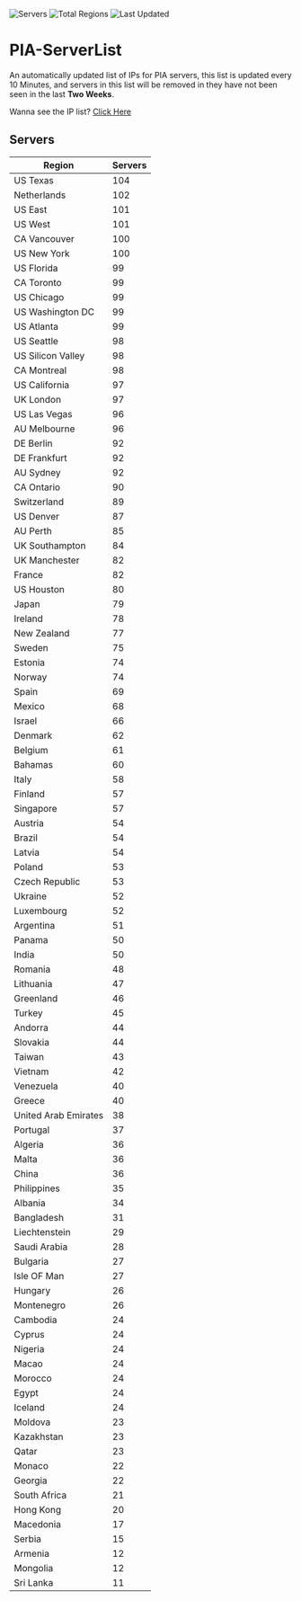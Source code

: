 ![Servers](https://img.shields.io/badge/Servers-5,550-darkgreen)
![Total Regions](https://img.shields.io/badge/Total_Regions-97-darkgreen)
![Last Updated](https://img.shields.io/badge/Last_Updated-December_12_2024_20:30_EST-darkgreen)

# PIA-ServerList
An automatically updated list of IPs for PIA servers, this list is updated every 10 Minutes, and servers in this list will be removed in they have not been seen in the last **Two Weeks**.

Wanna see the IP list? [Click Here](./servers.json)

## Servers
| Region               | Servers |
|----------------------|---------|
| US Texas | 104 |
| Netherlands | 102 |
| US East | 101 |
| US West | 101 |
| CA Vancouver | 100 |
| US New York | 100 |
| US Florida | 99 |
| CA Toronto | 99 |
| US Chicago | 99 |
| US Washington DC | 99 |
| US Atlanta | 99 |
| US Seattle | 98 |
| US Silicon Valley | 98 |
| CA Montreal | 98 |
| US California | 97 |
| UK London | 97 |
| US Las Vegas | 96 |
| AU Melbourne | 96 |
| DE Berlin | 92 |
| DE Frankfurt | 92 |
| AU Sydney | 92 |
| CA Ontario | 90 |
| Switzerland | 89 |
| US Denver | 87 |
| AU Perth | 85 |
| UK Southampton | 84 |
| UK Manchester | 82 |
| France | 82 |
| US Houston | 80 |
| Japan | 79 |
| Ireland | 78 |
| New Zealand | 77 |
| Sweden | 75 |
| Estonia | 74 |
| Norway | 74 |
| Spain | 69 |
| Mexico | 68 |
| Israel | 66 |
| Denmark | 62 |
| Belgium | 61 |
| Bahamas | 60 |
| Italy | 58 |
| Finland | 57 |
| Singapore | 57 |
| Austria | 54 |
| Brazil | 54 |
| Latvia | 54 |
| Poland | 53 |
| Czech Republic | 53 |
| Ukraine | 52 |
| Luxembourg | 52 |
| Argentina | 51 |
| Panama | 50 |
| India | 50 |
| Romania | 48 |
| Lithuania | 47 |
| Greenland | 46 |
| Turkey | 45 |
| Andorra | 44 |
| Slovakia | 44 |
| Taiwan | 43 |
| Vietnam | 42 |
| Venezuela | 40 |
| Greece | 40 |
| United Arab Emirates | 38 |
| Portugal | 37 |
| Algeria | 36 |
| Malta | 36 |
| China | 36 |
| Philippines | 35 |
| Albania | 34 |
| Bangladesh | 31 |
| Liechtenstein | 29 |
| Saudi Arabia | 28 |
| Bulgaria | 27 |
| Isle OF Man | 27 |
| Hungary | 26 |
| Montenegro | 26 |
| Cambodia | 24 |
| Cyprus | 24 |
| Nigeria | 24 |
| Macao | 24 |
| Morocco | 24 |
| Egypt | 24 |
| Iceland | 24 |
| Moldova | 23 |
| Kazakhstan | 23 |
| Qatar | 23 |
| Monaco | 22 |
| Georgia | 22 |
| South Africa | 21 |
| Hong Kong | 20 |
| Macedonia | 17 |
| Serbia | 15 |
| Armenia | 12 |
| Mongolia | 12 |
| Sri Lanka | 11 |